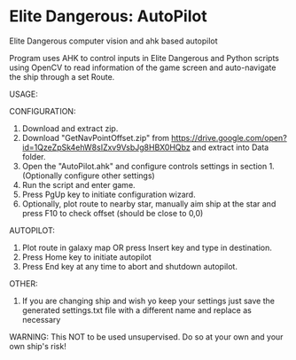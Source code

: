# Elite Dangerous: AutoPilot
Elite Dangerous computer vision and ahk based autopilot

Program uses AHK to control inputs in Elite Dangerous and Python scripts using OpenCV
to read information of the game screen and auto-navigate the ship through a set Route.



USAGE:

CONFIGURATION:
1. Download and extract zip.
2. Download "GetNavPointOffset.zip" from https://drive.google.com/open?id=1QzeZpSk4ehW8sIZxv9VsbJg8HBX0HQbz and extract into Data folder.
3. Open the "AutoPilot.ahk" and configure controls settings in section 1. (Optionally configure other settings)
4. Run the script and enter game.
5. Press PgUp key to initiate configuration wizard.
6. Optionally, plot route to nearby star, manually aim ship at the star and press F10 to check offset (should be close to 0,0)

AUTOPILOT:
1. Plot route in galaxy map OR press Insert key and type in destination.
2. Press Home key to initiate autopilot
3. Press End key at any time to abort and shutdown autopilot.

OTHER:
1. If you are changing ship and wish yo keep your settings just save the generated settings.txt file with a different name and replace as necessary

WARNING:
This NOT to be used unsupervised. Do so at your own and your own ship's risk!
